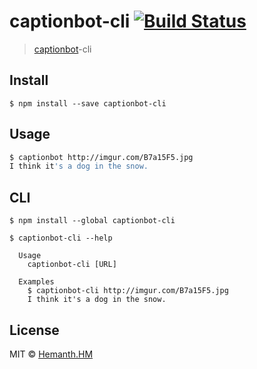 # captionbot-cli [![Build Status](https://travis-ci.org/hemanth/captionbot-cli.svg?branch=master)](https://travis-ci.org/hemanth/captionbot-cli)

> [captionbot](https://npm.in/captionbot)-cli


## Install

```
$ npm install --save captionbot-cli
```


## Usage

```sh
$ captionbot http://imgur.com/B7a15F5.jpg
I think it's a dog in the snow.
```

## CLI

```
$ npm install --global captionbot-cli
```

```
$ captionbot-cli --help

  Usage
    captionbot-cli [URL]

  Examples
    $ captionbot-cli http://imgur.com/B7a15F5.jpg
    I think it's a dog in the snow.
```


## License

MIT © [Hemanth.HM](https://h3manth.com)
